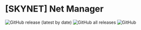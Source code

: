 # [SKYNET] Net Manager
![GitHub release (latest by date)](https://img.shields.io/github/v/release/hackerprod/-SKYNET-Net-Manager?style=plastic)
![GitHub all releases](https://img.shields.io/github/downloads/hackerprod/-SKYNET-Net-Manager/total?style=plastic)
![GitHub](https://img.shields.io/github/issues/hackerprod/-SKYNET-Net-Manager)
